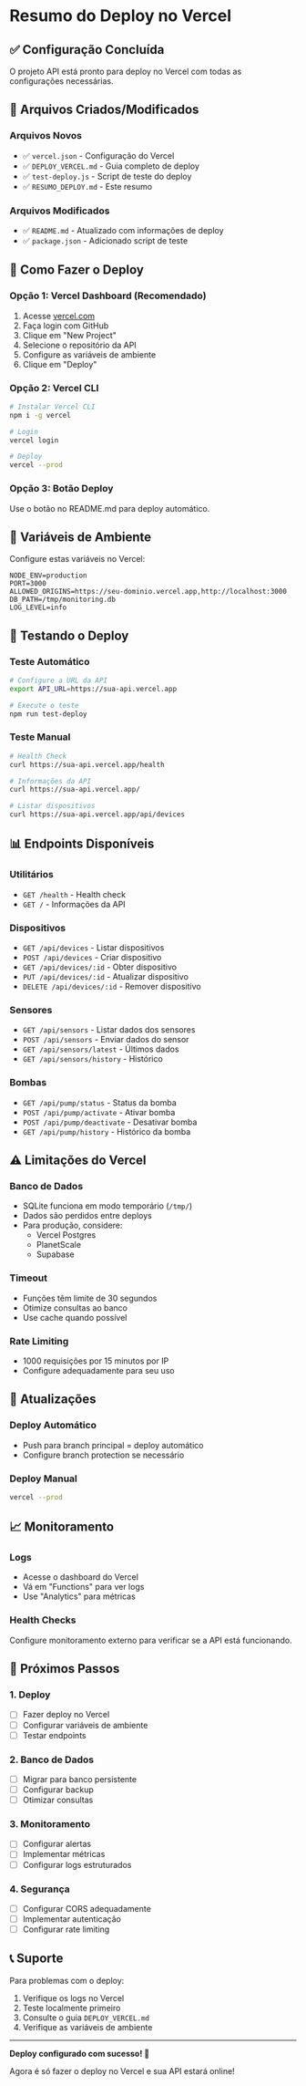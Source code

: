 # Resumo do Deploy no Vercel

## ✅ Configuração Concluída

O projeto API está pronto para deploy no Vercel com todas as configurações necessárias.

## 📁 Arquivos Criados/Modificados

### Arquivos Novos
- ✅ `vercel.json` - Configuração do Vercel
- ✅ `DEPLOY_VERCEL.md` - Guia completo de deploy
- ✅ `test-deploy.js` - Script de teste do deploy
- ✅ `RESUMO_DEPLOY.md` - Este resumo

### Arquivos Modificados
- ✅ `README.md` - Atualizado com informações de deploy
- ✅ `package.json` - Adicionado script de teste

## 🚀 Como Fazer o Deploy

### Opção 1: Vercel Dashboard (Recomendado)
1. Acesse [vercel.com](https://vercel.com)
2. Faça login com GitHub
3. Clique em "New Project"
4. Selecione o repositório da API
5. Configure as variáveis de ambiente
6. Clique em "Deploy"

### Opção 2: Vercel CLI
```bash
# Instalar Vercel CLI
npm i -g vercel

# Login
vercel login

# Deploy
vercel --prod
```

### Opção 3: Botão Deploy
Use o botão no README.md para deploy automático.

## 🔧 Variáveis de Ambiente

Configure estas variáveis no Vercel:

```env
NODE_ENV=production
PORT=3000
ALLOWED_ORIGINS=https://seu-dominio.vercel.app,http://localhost:3000
DB_PATH=/tmp/monitoring.db
LOG_LEVEL=info
```

## 🧪 Testando o Deploy

### Teste Automático
```bash
# Configure a URL da API
export API_URL=https://sua-api.vercel.app

# Execute o teste
npm run test-deploy
```

### Teste Manual
```bash
# Health Check
curl https://sua-api.vercel.app/health

# Informações da API
curl https://sua-api.vercel.app/

# Listar dispositivos
curl https://sua-api.vercel.app/api/devices
```

## 📊 Endpoints Disponíveis

### Utilitários
- `GET /health` - Health check
- `GET /` - Informações da API

### Dispositivos
- `GET /api/devices` - Listar dispositivos
- `POST /api/devices` - Criar dispositivo
- `GET /api/devices/:id` - Obter dispositivo
- `PUT /api/devices/:id` - Atualizar dispositivo
- `DELETE /api/devices/:id` - Remover dispositivo

### Sensores
- `GET /api/sensors` - Listar dados dos sensores
- `POST /api/sensors` - Enviar dados do sensor
- `GET /api/sensors/latest` - Últimos dados
- `GET /api/sensors/history` - Histórico

### Bombas
- `GET /api/pump/status` - Status da bomba
- `POST /api/pump/activate` - Ativar bomba
- `POST /api/pump/deactivate` - Desativar bomba
- `GET /api/pump/history` - Histórico da bomba

## ⚠️ Limitações do Vercel

### Banco de Dados
- SQLite funciona em modo temporário (`/tmp/`)
- Dados são perdidos entre deploys
- Para produção, considere:
  - Vercel Postgres
  - PlanetScale
  - Supabase

### Timeout
- Funções têm limite de 30 segundos
- Otimize consultas ao banco
- Use cache quando possível

### Rate Limiting
- 1000 requisições por 15 minutos por IP
- Configure adequadamente para seu uso

## 🔄 Atualizações

### Deploy Automático
- Push para branch principal = deploy automático
- Configure branch protection se necessário

### Deploy Manual
```bash
vercel --prod
```

## 📈 Monitoramento

### Logs
- Acesse o dashboard do Vercel
- Vá em "Functions" para ver logs
- Use "Analytics" para métricas

### Health Checks
Configure monitoramento externo para verificar se a API está funcionando.

## 🎯 Próximos Passos

### 1. Deploy
- [ ] Fazer deploy no Vercel
- [ ] Configurar variáveis de ambiente
- [ ] Testar endpoints

### 2. Banco de Dados
- [ ] Migrar para banco persistente
- [ ] Configurar backup
- [ ] Otimizar consultas

### 3. Monitoramento
- [ ] Configurar alertas
- [ ] Implementar métricas
- [ ] Configurar logs estruturados

### 4. Segurança
- [ ] Configurar CORS adequadamente
- [ ] Implementar autenticação
- [ ] Configurar rate limiting

## 📞 Suporte

Para problemas com o deploy:
1. Verifique os logs no Vercel
2. Teste localmente primeiro
3. Consulte o guia `DEPLOY_VERCEL.md`
4. Verifique as variáveis de ambiente

---

**Deploy configurado com sucesso! 🚀**

Agora é só fazer o deploy no Vercel e sua API estará online! 